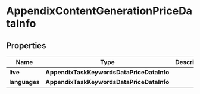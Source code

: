 # AppendixContentGenerationPriceDataInfo

## Properties

| Name | Type | Description | Notes |
|------------ | ------------- | ------------- | -------------|
**live** | **AppendixTaskKeywordsDataPriceDataInfo** |  |[optional]|
**languages** | **AppendixTaskKeywordsDataPriceDataInfo** |  |[optional]|